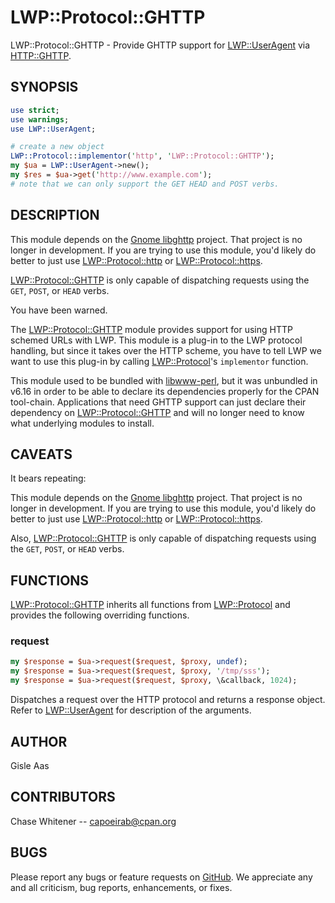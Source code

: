 # LWP::Protocol::GHTTP

LWP::Protocol::GHTTP - Provide GHTTP support for [LWP::UserAgent](http://metacpan.org/pod/LWP::UserAgent) via [HTTP::GHTTP](http://metacpan.org/pod/HTTP::GHTTP).

## SYNOPSIS

```perl
use strict;
use warnings;
use LWP::UserAgent;

# create a new object
LWP::Protocol::implementor('http', 'LWP::Protocol::GHTTP');
my $ua = LWP::UserAgent->new();
my $res = $ua->get('http://www.example.com');
# note that we can only support the GET HEAD and POST verbs.
```

## DESCRIPTION

This module depends on the [Gnome libghttp](http://ftp.gnome.org/pub/gnome/sources/libghttp) project.  That project is no longer in development.  If you are trying to use this module, you'd likely do better to just use [LWP::Protocol::http](http://metacpan.org/pod/LWP::Protocol::http) or [LWP::Protocol::https](http://metacpan.org/pod/LWP::Protocol::https).

[LWP::Protocol::GHTTP](http://metacpan.org/pod/LWP::Protocol::GHTTP) is only capable of dispatching requests using the ```GET```, ```POST```, or ```HEAD``` verbs.

You have been warned.

The [LWP::Protocol::GHTTP](http://metacpan.org/pod/LWP::Protocol::GHTTP) module provides support for using HTTP schemed URLs with LWP.  This module is a plug-in to the LWP protocol handling, but since it takes over the HTTP scheme, you have to tell LWP we want to use this plug-in by calling [LWP::Protocol](http://metacpan.org/pod/LWP::Protocol)'s ```implementor``` function.

This module used to be bundled with [libwww-perl](https://metacpan.org/pod/LWP), but it was unbundled in v6.16 in order to be able to declare its dependencies properly for the CPAN tool-chain. Applications that need GHTTP support can just declare their dependency on [LWP::Protocol::GHTTP](http://metacpan.org/pod/LWP::Protocol::GHTTP) and will no longer need to know what underlying modules to install.

## CAVEATS

It bears repeating:

This module depends on the [Gnome libghttp](http://ftp.gnome.org/pub/gnome/sources/libghttp) project.  That project is no longer in development.  If you are trying to use this module, you'd likely do better to just use [LWP::Protocol::http](http://metacpan.org/pod/LWP::Protocol::http) or [LWP::Protocol::https](http://metacpan.org/pod/LWP::Protocol::https).

Also, [LWP::Protocol::GHTTP](http://metacpan.org/pod/LWP::Protocol::GHTTP) is only capable of dispatching requests using the ```GET```, ```POST```, or ```HEAD``` verbs.

## FUNCTIONS

[LWP::Protocol::GHTTP](http://metacpan.org/pod/LWP::Protocol::GHTTP) inherits all functions from [LWP::Protocol](http://metacpan.org/pod/LWP::Protocol) and provides the following
overriding functions.

### request

```perl
my $response = $ua->request($request, $proxy, undef);
my $response = $ua->request($request, $proxy, '/tmp/sss');
my $response = $ua->request($request, $proxy, \&callback, 1024);
```

Dispatches a request over the HTTP protocol and returns a response object.
Refer to [LWP::UserAgent](http://metacpan.org/pod/LWP::UserAgent) for description of the arguments.

## AUTHOR

Gisle Aas

## CONTRIBUTORS

Chase Whitener  -- capoeirab@cpan.org

## BUGS

Please report any bugs or feature requests on [GitHub](https://github.com/genio/lwp-protocol-ghttp/issues).
We appreciate any and all criticism, bug reports, enhancements, or fixes.
